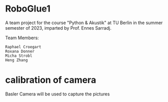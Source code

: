 # RoboGlue1
A team project for the course "Python & Akustik" at TU Berlin in the summer semester of 2023, imparted by Prof. Ennes Sarradj.

Team Members:

    Raphael Croegart
    Roxana Donner
    Micha Strobl
    Heng Zhang

# calibration of camera
Basler Camera will be used to capture the pictures